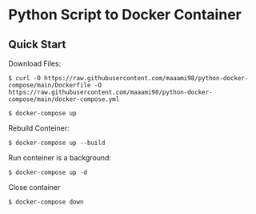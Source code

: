 # Python Script to Docker Container


## Quick Start

Download Files:

```console
$ curl -O https://raw.githubusercontent.com/maaami98/python-docker-compose/main/Dockerfile -O https://raw.githubusercontent.com/maaami98/python-docker-compose/main/docker-compose.yml

$ docker-compose up
```

Rebuild Conteiner:

```console
$ docker-compose up --build
```

 Run conteiner is a background:
 
```console
$ docker-compose up -d
```

Close container 

```console
$ docker-compose down
```
